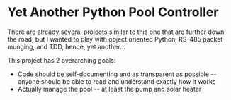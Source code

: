 # Yet Another Python Pool Controller

There are already several projects similar to this one that are further down the road, but I wanted to play with object oriented Python, RS-485 packet munging, and TDD, hence, yet another...

This project has 2 overarching goals:
* Code should be self-documenting and as transparent as possible -- anyone should be able to read and understand exactly how it works
* Actually manage the pool -- at least the pump and solar heater
